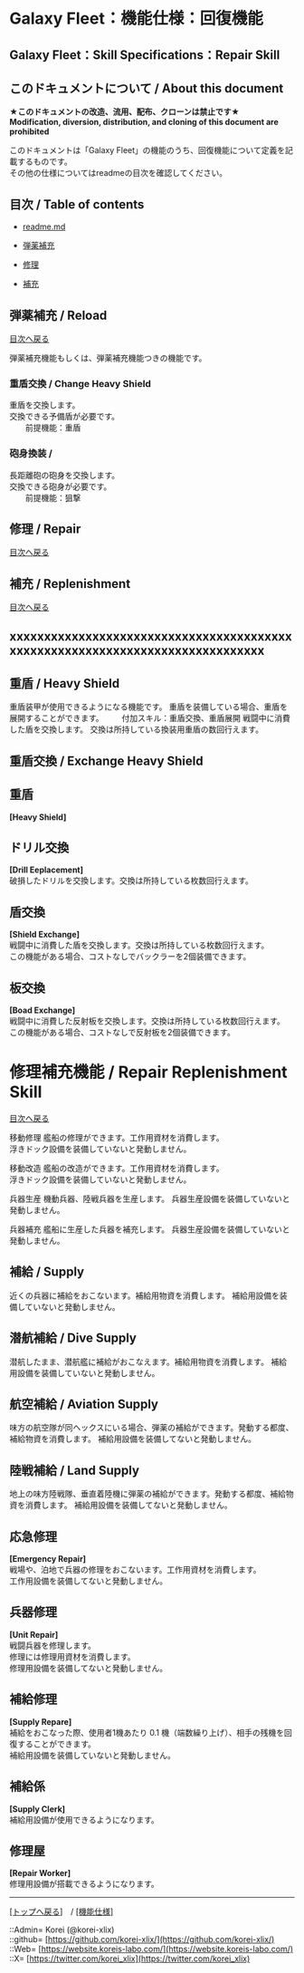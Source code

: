 # Galaxy Fleet：機能仕様：回復機能

## Galaxy Fleet：Skill Specifications：Repair Skill

## このドキュメントについて / About this document

**★このドキュメントの改造、流用、配布、クローンは禁止です★**  
    **Modification, diversion, distribution, and cloning of this document are prohibited**  
  
このドキュメントは「Galaxy Fleet」の機能のうち、回復機能について定義を記載するものです。  
その他の仕様についてはreadmeの目次を確認してください。  





## 目次 / Table of contents

* [readme.md](/readme.md)

* [弾薬補充](#弾薬補充--reload)
* [修理](#修理--repair)
* [補充](#弾薬補充--reload)





## 弾薬補充 / Reload

[目次へ戻る](#目次--table-of-contents)  
  
弾薬補充機能もしくは、弾薬補充機能つきの機能です。  

### 重盾交換 / Change Heavy Shield
  
重盾を交換します。  
交換できる予備盾が必要です。  
　　前提機能：重盾  
  

### 砲身換装 / 
  
長距離砲の砲身を交換します。  
交換できる砲身が必要です。  
　　前提機能：狙撃  
  





## 修理 / Repair

[目次へ戻る](#目次--table-of-contents)  
  





## 補充 / Replenishment

[目次へ戻る](#目次--table-of-contents)  
  









## xxxxxxxxxxxxxxxxxxxxxxxxxxxxxxxxxxxxxxxxxxxxxxxxxxxxxxxxxxxxxxxxxxxxxxxxxxxxxx





<h2>重盾 / Heavy Shield</h2>  
重盾装甲が使用できるようになる機能です。  
重盾を装備している場合、重盾を展開することができます。  
　　付加スキル：重盾交換、重盾展開
戦闘中に消費した盾を交換します。  
交換は所持している換装用重盾の数回行えます。  



<h2>重盾交換 / Exchange Heavy Shield</h2>  

## 重盾
**[Heavy Shield]**  




## ドリル交換
**[Drill Eeplacement]**  
破損したドリルを交換します。交換は所持している枚数回行えます。  

## 盾交換
**[Shield Exchange]**  
戦闘中に消費した盾を交換します。交換は所持している枚数回行えます。  
この機能がある場合、コストなしでバックラーを2個装備できます。  

## 板交換
**[Boad Exchange]**  
戦闘中に消費した反射板を交換します。交換は所持している枚数回行えます。  
この機能がある場合、コストなしで反射板を2個装備できます。  








<h1 id="aRepairReplenishmentSkill">修理補充機能 / Repair Replenishment Skill</h1>  
  
[目次へ戻る](#aMokuji)  
  

移動修理
艦船の修理ができます。工作用資材を消費します。  
浮きドック設備を装備していないと発動しません。  


移動改造
艦船の改造ができます。工作用資材を消費します。  
浮きドック設備を装備していないと発動しません。  



兵器生産
機動兵器、陸戦兵器を生産します。
兵器生産設備を装備していないと発動しません。  


兵器補充
艦船に生産した兵器を補充します。
兵器生産設備を装備していないと発動しません。  


<h2>補給 / Supply</h2>  
近くの兵器に補給をおこないます。補給用物資を消費します。  
補給用設備を装備していないと発動しません。  
  

<h2>潜航補給 / Dive Supply</h2>  
潜航したまま、潜航艦に補給がおこなえます。補給用物資を消費します。  
補給用設備を装備していないと発動しません。  
  

<h2>航空補給 / Aviation Supply</h2>  
味方の航空隊が同ヘックスにいる場合、弾薬の補給ができます。発動する都度、補給物資を消費します。  
補給用設備を装備してないと発動しません。  
  

<h2>陸戦補給 / Land Supply</h2>  
地上の味方陸戦隊、垂直着陸機に弾薬の補給ができます。発動する都度、補給物資を消費します。  
補給用設備を装備してないと発動しません。  
  


## 応急修理
**[Emergency Repair]**  
戦場や、泊地で兵器の修理をおこないます。工作用資材を消費します。  
工作用設備を装備してないと発動しません。  


## 兵器修理
**[Unit Repair]**  
戦闘兵器を修理します。  
修理には修理用資材を消費します。  
修理用設備を装備してないと発動しません。  


## 補給修理
**[Supply Repare]**  
補給をおこなった際、使用者1機あたり 0.1 機（端数繰り上げ）、相手の残機を回復することができます。  
補給用設備を装備していないと発動しません。  


## 補給係
**[Supply Clerk]**  
補給用設備が使用できるようになります。  


## 修理屋
**[Repair Worker]**  
修理用設備が搭載できるようになります。  





***
[[トップへ戻る]](/readme.md)　/
[[機能仕様]](/skill/readme.md)  
  
::Admin= Korei (@korei-xlix)  
::github= [https://github.com/korei-xlix/](https://github.com/korei-xlix/)  
::Web= [https://website.koreis-labo.com/](https://website.koreis-labo.com/)  
::X= [https://twitter.com/korei_xlix](https://twitter.com/korei_xlix)  
